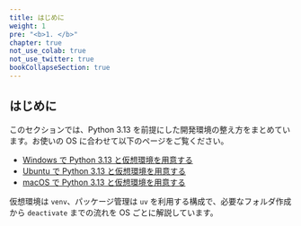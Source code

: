 ```yaml
---
title: はじめに
weight: 1
pre: "<b>1. </b>"
chapter: true
not_use_colab: true
not_use_twitter: true
bookCollapseSection: true
---
```


## はじめに

このセクションでは、Python 3.13 を前提にした開発環境の整え方をまとめています。お使いの OS に合わせて以下のページをご覧ください。

- [Windows で Python 3.13 と仮想環境を用意する](python-windows.ja.md)
- [Ubuntu で Python 3.13 と仮想環境を用意する](python-ubuntu.ja.md)
- [macOS で Python 3.13 と仮想環境を用意する](python-macos.ja.md)

仮想環境は `venv`、パッケージ管理は `uv` を利用する構成で、必要なフォルダ作成から `deactivate` までの流れを OS ごとに解説しています。
